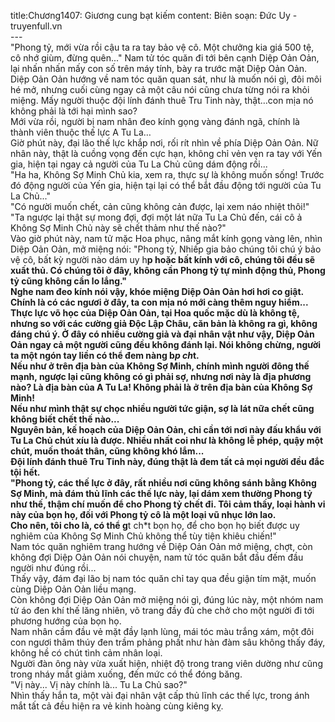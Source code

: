 title:Chương1407: Giương cung bạt kiếm
content:
Biên soạn: Đức Uy - truyenfull.vn<br>---<br>"Phong tỷ, mới vừa rồi cậu ta ra tay bảo vệ cô. Một chưởng kia giá 500 tệ, cô nhớ giùm, đừng quên..." Nam tử tóc quăn đi tới bên cạnh Diệp Oản Oản, lại nhấn nhấn mấy con số trên máy tính, bày ra trước mặt Diệp Oản Oản.<br>Diệp Oản Oản hướng về nam tóc quăn quan sát, như là muốn nói gì, đôi môi hé mở, nhưng cuối cùng ngay cả một câu nói cũng chưa từng nói ra khỏi miệng. Mấy người thuộc đội lính đánh thuê Tru Tinh này, thật…con mịa nó không phải là tới hại mình sao?<br>Mới vừa rồi, người bị nam nhân đeo kính gọng vàng đánh ngã, chính là thành viên thuộc thế lực A Tu La…<br>Giờ phút này, đại lão thế lực khắp nơi, rối rít nhìn về phía Diệp Oản Oản. Nữ nhân này, thật là cuồng vọng đến cực hạn, không chỉ vẻn vẹn ra tay với Yến gia, hiện tại ngay cả người của Tu La Chủ cũng dám động rồi...<br>"Ha ha, Không Sợ Minh Chủ kia, xem ra, thực sự là không muốn sống! Trước đó động người của Yến gia, hiện tại lại có thể bắt đầu động tới người của Tu La Chủ..."<br>"Có người muốn chết, cản cũng không cản được, lại xem náo nhiệt thôi!"<br>"Ta ngược lại thật sự mong đợi, đợi một lát nữa Tu La Chủ đến, cái cô ả Không Sợ Minh Chủ này sẽ chết thảm như thế nào?"<br>Vào giờ phút này, nam tử mặc Hoa phục, nâng mắt kính gọng vàng lên, nhìn Diệp Oản Oản, mở miệng nói: "Phong tỷ, Nhiếp gia bảo chúng tôi chú ý bảo vệ cô, bất kỳ người nào dám uy h**p hoặc bất kính với cô, chúng tôi đều sẽ xuất thủ. Có chúng tôi ở đây, không cần Phong tỷ tự mình động thủ, Phong tỷ cũng không cần lo lắng."<br>Nghe nam đeo kính nói vậy, khóe miệng Diệp Oản Oản hơi hơi co giật. Chính là có các ngươi ở đây, ta con mịa nó mới càng thêm nguy hiểm...<br>Thực lực võ học của Diệp Oản Oản, tại Hoa quốc mặc dù là không tệ, nhưng so với các cường giả Độc Lập Châu, căn bản là không ra gì, không đáng chú ý. Ở đây có nhiều cường giả và đại nhân vật như vậy, Diệp Oản Oản ngay cả một người cũng đều không đánh lại. Nói không chừng, người ta một ngón tay liền có thể đem nàng b*p ch*t.<br>Nếu như ở trên địa bàn của Không Sợ Minh, chính mình người đông thế mạnh, ngược lại cũng không có gì phải sợ, nhưng nơi này là địa phương nào? Là địa bàn của A Tu La! Không phải là ở trên địa bàn của Không Sợ Minh!<br>Nếu như mình thật sự chọc nhiều người tức giận, sợ là lát nữa chết cũng không biết chết thế nào...<br>Nguyên bản, kế hoạch của Diệp Oản Oản, chỉ cần tới nơi này đấu khẩu với Tu La Chủ chút xíu là được. Nhiều nhất coi như là không lễ phép, quậy một chút, muốn thoát thân, cũng không khó lắm...<br>Đội lính đánh thuê Tru Tinh này, đúng thật là đem tất cả mọi người đều đắc tội hết.<br>"Phong tỷ, các thế lực ở đây, rất nhiều nơi cũng không sánh bằng Không Sợ Minh, mà đám thủ lĩnh các thế lực này, lại dám xem thường Phong tỷ như thế, thậm chí muốn để cho Phong tỷ chết đi. Tôi cảm thấy, loại hành vi này của bọn họ, đối với Phong tỷ cô là một loại vũ nhục lớn lao.<br>Cho nên, tôi cho là, có thể g**t ch*t bọn họ, để cho bọn họ biết được uy nghiêm của Không Sợ Minh Chủ không thể tùy tiện khiêu chiến!"<br>Nam tóc quăn nghiêm trang hướng về Diệp Oản Oản mở miệng, chợt, còn không đợi Diệp Oản Oản nói chuyện, nam tử tóc quăn bắt đầu đếm đầu người như đúng rồi...<br>Thấy vậy, đám đại lão bị nam tóc quăn chỉ tay qua đều giận tím mặt, muốn cùng Diệp Oản Oản liều mạng.<br>Còn không đợi Diệp Oản Oản mở miệng nói gì, đúng lúc này, một nhóm nam tử áo đen khí thế lăng nhiên, võ trang đầy đủ che chở cho một người đi tới phương hướng của bọn họ.<br>Nam nhân cầm đầu vẻ mặt đầy lạnh lùng, mái tóc màu trắng xám, một đôi con ngươi thâm thúy đen trầm phảng phất như hàn đàm sâu không thấy đáy, không hề có chút tình cảm nhân loại.<br>Người đàn ông này vừa xuất hiện, nhiệt độ trong trang viên dường như cũng trong nháy mắt giảm xuống, đến mức có thể đóng băng.<br>"Vị này... Vị này chính là... Tu La Chủ sao?"<br>Nhìn thấy hắn ta, một vài đại nhân vật cấp thủ lĩnh các thế lực, trong ánh mắt tất cả đều hiện ra vẻ kinh hoàng cùng kiêng kỵ.